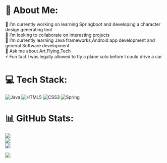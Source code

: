 # 💫 About Me:
🔭 I’m currently working on learning Springboot and developing a character design generating tool<br>👯 I’m looking to collaborate on interesting projects<br>🌱 I’m currently learning Java frameworks,Android app development and general Software development<br>💬 Ask me about Art,Flying,Tech<br>⚡ Fun fact I was legally allowed to fly a plane solo before I could drive a car


# 💻 Tech Stack:
![Java](https://img.shields.io/badge/java-%23ED8B00.svg?style=for-the-badge&logo=openjdk&logoColor=white) ![HTML5](https://img.shields.io/badge/html5-%23E34F26.svg?style=for-the-badge&logo=html5&logoColor=white) ![CSS3](https://img.shields.io/badge/css3-%231572B6.svg?style=for-the-badge&logo=css3&logoColor=white) ![Spring](https://img.shields.io/badge/spring-%236DB33F.svg?style=for-the-badge&logo=spring&logoColor=white)
# 📊 GitHub Stats:
![](https://github-readme-stats.vercel.app/api?username=ShaheerVD&theme=dark&hide_border=false&include_all_commits=false&count_private=true)<br/>
![](https://github-readme-streak-stats.herokuapp.com/?user=ShaheerVD&theme=dark&hide_border=false)<br/>
![](https://github-readme-stats.vercel.app/api/top-langs/?username=ShaheerVD&theme=dark&hide_border=false&include_all_commits=false&count_private=true&layout=compact)




[![](https://visitcount.itsvg.in/api?id=ShaheerVD&icon=0&color=0)](https://visitcount.itsvg.in)

<!-- Proudly created with GPRM ( https://gprm.itsvg.in ) -->
